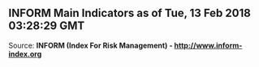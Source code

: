## INFORM Main Indicators as of Tue, 13 Feb 2018 03:28:29 GMT

Source: **INFORM (Index For Risk Management) - http://www.inform-index.org**